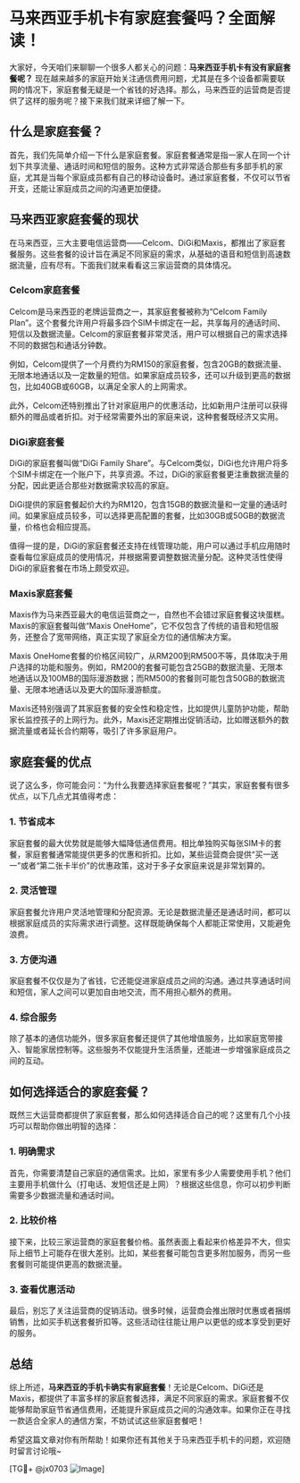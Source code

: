 # 马来西亚手机卡有家庭套餐吗？全面解读！

大家好，今天咱们来聊聊一个很多人都关心的问题：**马来西亚手机卡有没有家庭套餐呢？** 现在越来越多的家庭开始关注通信费用问题，尤其是在多个设备都需要联网的情况下，家庭套餐无疑是一个省钱的好选择。那么，马来西亚的运营商是否提供了这样的服务呢？接下来我们就来详细了解一下。

## 什么是家庭套餐？

首先，我们先简单介绍一下什么是家庭套餐。家庭套餐通常是指一家人在同一个计划下共享流量、通话时间和短信的服务。这种方式非常适合那些有多部手机的家庭，尤其是当每个家庭成员都有自己的移动设备时。通过家庭套餐，不仅可以节省开支，还能让家庭成员之间的沟通更加便捷。

## 马来西亚家庭套餐的现状

在马来西亚，三大主要电信运营商——Celcom、DiGi和Maxis，都推出了家庭套餐服务。这些套餐的设计旨在满足不同家庭的需求，从基础的语音和短信到高速数据流量，应有尽有。下面我们就来看看这三家运营商的具体情况。

### Celcom家庭套餐

Celcom是马来西亚的老牌运营商之一，其家庭套餐被称为“Celcom Family Plan”。这个套餐允许用户将最多四个SIM卡绑定在一起，共享每月的通话时间、短信以及数据流量。Celcom的家庭套餐非常灵活，用户可以根据自己的需求选择不同的数据包和通话分钟数。

例如，Celcom提供了一个月费约为RM150的家庭套餐，包含20GB的数据流量、无限本地通话以及一定数量的短信。如果家庭成员较多，还可以升级到更高的数据包，比如40GB或60GB，以满足全家人的上网需求。

此外，Celcom还特别推出了针对家庭用户的优惠活动，比如新用户注册可以获得额外的赠品或者折扣。对于经常需要外出的家庭来说，这种套餐既经济又实用。

### DiGi家庭套餐

DiGi的家庭套餐叫做“DiGi Family Share”。与Celcom类似，DiGi也允许用户将多个SIM卡绑定在一个账户下，共享资源。不过，DiGi的家庭套餐更注重数据流量的分配，因此更适合那些对数据需求较高的家庭。

DiGi提供的家庭套餐起价大约为RM120，包含15GB的数据流量和一定量的通话时间。如果家庭成员较多，可以选择更高配置的套餐，比如30GB或50GB的数据流量，价格也会相应提高。

值得一提的是，DiGi的家庭套餐还支持在线管理功能，用户可以通过手机应用随时查看每位家庭成员的使用情况，并根据需要调整数据流量分配。这种灵活性使得DiGi的家庭套餐在市场上颇受欢迎。

### Maxis家庭套餐

Maxis作为马来西亚最大的电信运营商之一，自然也不会错过家庭套餐这块蛋糕。Maxis的家庭套餐叫做“Maxis OneHome”，它不仅包含了传统的语音和短信服务，还整合了宽带网络，真正实现了家庭全方位的通信解决方案。

Maxis OneHome套餐的价格区间较广，从RM200到RM500不等，具体取决于用户选择的功能和服务。例如，RM200的套餐可能包含25GB的数据流量、无限本地通话以及100MB的国际漫游数据；而RM500的套餐则可能包含50GB的数据流量、无限本地通话以及更大的国际漫游额度。

Maxis还特别强调了其家庭套餐的安全性和稳定性，比如提供儿童防护功能，帮助家长监控孩子的上网行为。此外，Maxis还定期推出促销活动，比如赠送额外的数据流量或者延长合约期等，吸引了许多家庭用户。

## 家庭套餐的优点

说了这么多，你可能会问：“为什么我要选择家庭套餐呢？”其实，家庭套餐有很多优点，以下几点尤其值得考虑：

### 1. 节省成本

家庭套餐的最大优势就是能够大幅降低通信费用。相比单独购买每张SIM卡的套餐，家庭套餐通常能提供更多的优惠和折扣。比如，某些运营商会提供“买一送一”或者“第二张卡半价”的优惠政策，这对于多子女家庭来说是非常划算的。

### 2. 灵活管理

家庭套餐允许用户灵活地管理和分配资源。无论是数据流量还是通话时间，都可以根据家庭成员的实际需求进行调整。这样既能确保每个人都能正常使用，又能避免浪费。

### 3. 方便沟通

家庭套餐不仅仅是为了省钱，它还能促进家庭成员之间的沟通。通过共享通话时间和短信，家人之间可以更加自由地交流，而不用担心额外的费用。

### 4. 综合服务

除了基本的通信功能外，很多家庭套餐还提供了其他增值服务，比如家庭宽带接入、智能家居控制等。这些服务不仅能提升生活质量，还能进一步增强家庭成员之间的互动。

## 如何选择适合的家庭套餐？

既然三大运营商都提供了家庭套餐，那么如何选择适合自己的呢？这里有几个小技巧可以帮助你做出明智的选择：

### 1. 明确需求

首先，你需要清楚自己家庭的通信需求。比如，家里有多少人需要使用手机？他们主要用手机做什么（打电话、发短信还是上网）？根据这些信息，你可以初步判断需要多少数据流量和通话时间。

### 2. 比较价格

接下来，比较三家运营商的家庭套餐价格。虽然表面上看起来价格差异不大，但实际上细节上可能存在很大差别。比如，某些套餐可能包含更多附加服务，而另一些套餐则可能提供更高的数据流量。

### 3. 查看优惠活动

最后，别忘了关注运营商的促销活动。很多时候，运营商会推出限时优惠或者捆绑销售，比如买手机送套餐折扣等。这些活动往往能让用户以更低的成本享受到更好的服务。

## 总结

综上所述，**马来西亚的手机卡确实有家庭套餐**！无论是Celcom、DiGi还是Maxis，都提供了丰富多样的家庭套餐选择，满足不同家庭的需求。家庭套餐不仅能够帮助家庭节省通信费用，还能提升家庭成员之间的沟通效率。如果你正在寻找一款适合全家人的通信方案，不妨试试这些家庭套餐吧！

希望这篇文章对你有所帮助！如果你还有其他关于马来西亚手机卡的问题，欢迎随时留言讨论哦~

[TG💪+ @jx0703 ![Image](https://github.com/user-attachments/assets/dbca1d08-cadb-493c-b0ec-ad6f7a83f270)]